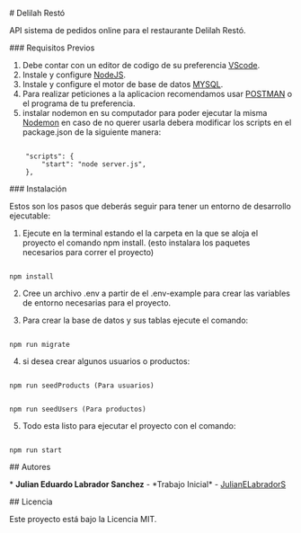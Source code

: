 # Delilah Restó

API sistema de pedidos online para el restaurante Delilah Restó.

### Requisitos Previos

1. Debe contar con un editor de codigo de su preferencia [VScode](https://code.visualstudio.com/).
2. Instale y configure [NodeJS](https://nodejs.org/es/).
3. Instale y configure el motor de base de datos [MYSQL](https://www.mysql.com/downloads/).
4. Para realizar peticiones a la aplicacion recomendamos usar [POSTMAN](https://www.postman.com/) o el programa de tu preferencia.
5. instalar nodemon en su computador para poder ejecutar la misma [Nodemon](https://www.npmjs.com/package/nodemon/) en caso de no querer usarla debera modificar los scripts en el package.json de la siguiente manera:

```

	"scripts": {
		"start": "node server.js",
	},

```

### Instalación

Estos son los pasos que deberás seguir para tener un entorno de desarrollo ejecutable:

1. Ejecute en la terminal estando el la carpeta en la que se aloja el proyecto el comando npm install. (esto instalara los paquetes necesarios para correr el proyecto)

```

npm install

```

2. Cree un archivo .env a partir de el .env-example para crear las variables de entorno necesarias para el proyecto.

3. Para crear la base de datos y sus tablas ejecute el comando:

```

npm run migrate

```

4. si desea crear algunos usuarios o productos:

```

npm run seedProducts (Para usuarios)

```

```

npm run seedUsers (Para productos)

```

5. Todo esta listo para ejecutar el proyecto con el comando:

```

npm run start

```

## Autores

* **Julian Eduardo Labrador Sanchez** - *Trabajo Inicial\* - [JulianELabradorS](https://github.com/JulianELabradorS)

## Licencia

Este proyecto está bajo la Licencia MIT.
